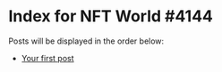 # Index for NFT World #4144
Posts will be displayed in the order below:

- [Your first post](./001-first.md)

